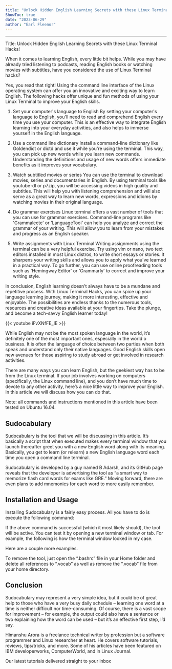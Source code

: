 ```yaml
---
title: "Unlock Hidden English Learning Secrets with these Linux Terminal Hacks!"
ShowToc: true 
date: "2023-06-29"
author: "Earl Fleenor"
---
```

*****
Title: Unlock Hidden English Learning Secrets with these Linux Terminal Hacks!

When it comes to learning English, every little bit helps. While you may have already tried listening to podcasts, reading English books or watching movies with subtitles, have you considered the use of Linux Terminal hacks?

Yes, you read that right! Using the command line interface of the Linux operating system can offer you an innovative and exciting way to learn English. The following hacks offer unique and fun methods of using your Linux Terminal to improve your English skills.

1. Set your computer's language to English
By setting your computer's language to English, you'll need to read and comprehend English every time you use your computer. This is an effective way to integrate English learning into your everyday activities, and also helps to immerse yourself in the English language.

2. Use a command line dictionary
Install a command-line dictionary like Goldendict or dictd and use it while you're using the terminal. This way, you can pick up new words while you learn new commands. Understanding the definitions and usage of new words offers immediate benefits as it improves your vocabulary.

3. Watch subtitled movies or series
You can use the terminal to download movies, series and documentaries in English. By using terminal tools like youtube-dl or p7zip, you will be accessing videos in high quality and subtitles. This will help you with listening comprehension and will also serve as a great way to learn new words, expressions and idioms by watching movies in their original language.

4. Do grammar exercises
Linux terminal offers a vast number of tools that you can use for grammar exercises. Command-line programs like 'Grammalecte' or 'LanguageTool' can help you analyze and correct the grammar of your writing. This will allow you to learn from your mistakes and progress as an English speaker.

5. Write assignments with Linux Terminal
Writing assignments using the terminal can be a very helpful exercise. Try using vim or nano, two text editors installed in most Linux distros, to write short essays or stories. It sharpens your writing skills and allows you to apply what you've learned in a practical way. To go further, you can use online proofreading tools such as 'Hemingway Editor' or 'Grammarly' to correct and improve your writing style.

In conclusion, English learning doesn't always have to be a mundane and repetitive process. With Linux Terminal Hacks, you can spice up your language learning journey, making it more interesting, effective and enjoyable. The possibilities are endless thanks to the numerous tools, resources and creative ideas available at your fingertips. Take the plunge, and become a tech-savvy English learner today!

{{< youtube iFvXNfFE_IE >}} 



While English may not be the most spoken language in the world, it’s definitely one of the most important ones, especially in the world o business. It is often the language of choice between two parties when both speak and understand only their native languages. Good English skills open new avenues for those aspiring to study abroad or get involved in research activities.
 
There are many ways you can learn English, but the geekiest way has to be from the Linux terminal. If your job involves working on computers (specifically, the Linux command line), and you don’t have much time to devote to any other activity, here’s a nice little way to improve your English. In this article we will discuss how you can do that.
 
Note: all commands and instructions mentioned in this article have been tested on Ubuntu 16.04.
 
## Sudocabulary
 
Sudocabulary is the tool that we will be discussing in this article. It’s basically a script that when executed makes every terminal window that you launch thereafter greet you with a new English word along with its meaning. Basically, you get to learn (or relearn) a new English language word each time you open a command line terminal.
 
Sudocabulary is developed by a guy named B Adarsh, and its GitHub page reveals that the developer is advertising the tool as “a smart way to memorize flash card words for exams like GRE.” Moving forward, there are even plans to add mnemonics for each word to more easily remember.
 
## Installation and Usage
 
Installing Sudocabulary is a fairly easy process. All you have to do is execute the following command:
 
If the above command is successful (which it most likely should), the tool will be active. You can test it by opening a new terminal window or tab. For example, the following is how the terminal window looked in my case.
 

 
Here are a couple more examples.
 
To remove the tool, just open the “.bashrc” file in your Home folder and delete all references to “.vocab” as well as remove the “.vocab” file from your home directory.
 
## Conclusion
 
Sudocabulary may represent a very simple idea, but it could be of great help to those who have a very busy daily schedule – learning one word at a time is neither difficult nor time-consuming. Of course, there is a vast scope for improvement – for example, the output could also have a sentence or two explaining how the word can be used – but it’s an effective first step, I’d say.
 
Himanshu Arora is a freelance technical writer by profession but a  software programmer and Linux researcher at heart. He covers software tutorials, reviews, tips/tricks, and more. Some of his articles have been featured on IBM developerworks, ComputerWorld, and in Linux Journal.
 
Our latest tutorials delivered straight to your inbox




